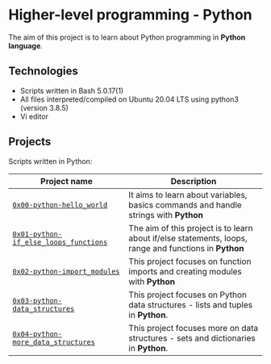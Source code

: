 # Higher-level programming - Python

The aim of this project is to learn about Python programming in **Python language**.

## Technologies
* Scripts written in Bash 5.0.17(1)
* All files interpreted/compiled on Ubuntu 20.04 LTS using python3 (version 3.8.5)
* Vi editor

## Projects
Scripts written in Python:

| Project name | Description |
| ------------ | ----------- |
| [`0x00-python-hello_world`](https://github.com/risecodesleep/alx-higher_level_programming/tree/master/0x00-python-hello_world) | It aims to learn about variables, basics commands and handle strings with **Python** |
| [`0x01-python-if_else_loops_functions`](https://github.com/risecodesleep/alx-higher_level_programming/tree/master/0x01-python-if_else_loops_functions) | The aim of this project is to learn about if/else statements, loops, range and functions in **Python** |
| [`0x02-python-import_modules`](https://github.com/risecodesleep/alx-higher_level_programming/tree/master/0x02-python-import_modules) | This project focuses on function imports and creating modules with **Python** |
| [`0x03-python-data_structures`](https://github.com/risecodesleep/alx-higher_level_programming/tree/master/0x03-python-data_structures) | This project focuses on Python data structures - lists and tuples in **Python**. |
| [`0x04-python-more_data_structures`](https://github.com/risecodesleep/alx-higher_level_programming/tree/master/0x04-python-more_data_structures) | This project focuses more on data structures - sets and dictionaries in **Python**. |
